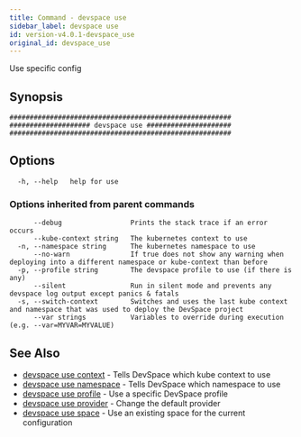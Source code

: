 ```yaml
---
title: Command - devspace use
sidebar_label: devspace use
id: version-v4.0.1-devspace_use
original_id: devspace_use
---
```



Use specific config

## Synopsis


```
#######################################################
#################### devspace use #####################
#######################################################
```
## Options

```
  -h, --help   help for use
```

### Options inherited from parent commands

```
      --debug                 Prints the stack trace if an error occurs
      --kube-context string   The kubernetes context to use
  -n, --namespace string      The kubernetes namespace to use
      --no-warn               If true does not show any warning when deploying into a different namespace or kube-context than before
  -p, --profile string        The devspace profile to use (if there is any)
      --silent                Run in silent mode and prevents any devspace log output except panics & fatals
  -s, --switch-context        Switches and uses the last kube context and namespace that was used to deploy the DevSpace project
      --var strings           Variables to override during execution (e.g. --var=MYVAR=MYVALUE)
```

## See Also
* [devspace use context](/docs/cli/commands/devspace_use_context)	 - Tells DevSpace which kube context to use
* [devspace use namespace](/docs/cli/commands/devspace_use_namespace)	 - Tells DevSpace which namespace to use
* [devspace use profile](/docs/cli/commands/devspace_use_profile)	 - Use a specific DevSpace profile
* [devspace use provider](/docs/cli/commands/devspace_use_provider)	 - Change the default provider
* [devspace use space](/docs/cli/commands/devspace_use_space)	 - Use an existing space for the current configuration

